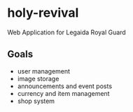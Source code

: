 # holy-revival
Web Application for Legaida Royal Guard


## Goals
- user management
- image storage
- announcements and event posts
- currency and item management
- shop system
